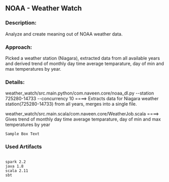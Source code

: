 ## NOAA - Weather Watch

### Description: 
Analyze and create meaning out of NOAA weather data.

### Approach: 
Picked a weather station (Niagara), extracted data from all available years and derived trend of monthly day time average temparature, day of min and max temperatures by year.

### Details:
weather_watch/src.main.python/com.naveen.core/noaa_dl.py --station 725280-14733 --concurrency 10 ====> Extracts data for Niagara weather station(725280-14733) from all years, merges into a single file.

weather_watch/src.main.scala/com.naveen.core/WeatherJob.scala ====> Gives trend of monthly day time average temparature, day of min and max temperatures by year

``` Sample Box Text ```


### Used Artifacts

```

spark 2.2
java 1.8
scala 2.11
sbt

```

